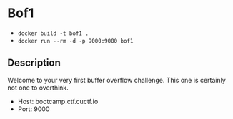 # Bof1

* `docker build -t bof1 .`
* `docker run --rm -d -p 9000:9000 bof1`

## Description

Welcome to your very first buffer overflow challenge. This one is certainly not one to overthink.

* Host: bootcamp.ctf.cuctf.io
* Port: 9000
